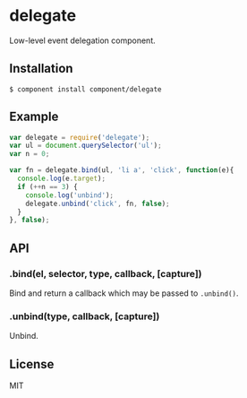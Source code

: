 
# delegate

  Low-level event delegation component.

## Installation

    $ component install component/delegate

## Example

```js
var delegate = require('delegate');
var ul = document.querySelector('ul');
var n = 0;

var fn = delegate.bind(ul, 'li a', 'click', function(e){
  console.log(e.target);
  if (++n == 3) {
    console.log('unbind');
    delegate.unbind('click', fn, false);
  }
}, false);
```

## API

### .bind(el, selector, type, callback, [capture])

  Bind and return a callback which may be passed to `.unbind()`.

### .unbind(type, callback, [capture])

  Unbind.

## License

  MIT
